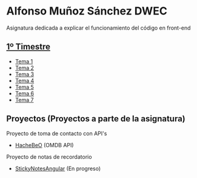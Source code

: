 # Alfonso Muñoz Sánchez DWEC

Asignatura dedicada a explicar el funcionamiento del código en front-end


## [1º Timestre](https://alfonmnz.github.io/DWEC/1ºTrimestre)

* [Tema 1](https://alfonMnz.github.io/DWEC/1ºTrimestre/Tema1)
* [Tema 2](https://alfonMnz.github.io/DWEC/1ºTrimestre/Tema2)
* [Tema 3](https://alfonMnz.github.io/DWEC/1ºTrimestre/Tema3)
* [Tema 4](https://alfonMnz.github.io/DWEC/1ºTrimestre/Tema4)
* [Tema 5](https://alfonMnz.github.io/DWEC/1ºTrimestre/Tema5)
* [Tema 6](https://alfonMnz.github.io/DWEC/1ºTrimestre/Tema6)
* [Tema 7](https://alfonMnz.github.io/DWEC/1ºTrimestre/Tema7)

## Proyectos (Proyectos a parte de la asignatura)

Proyecto de toma de contacto con API's   
* [HacheBeO](https://alfonmnz.github.io/DWEC/HacheBeO/index.html) (OMDB API)

Proyecto de notas de recordatorio

* [StickyNotesAngular](https://alfonmnz.github.io/DWEC/StickyNotesAngular) (En progreso)  


